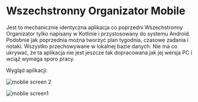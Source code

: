 # Wszechstronny Organizator Mobile

Jest to mechanicznie identyczna aplikacja co poprzedni Wszechstronny Organizator tylko napisany w Kotlinie i przystosowany do systemu Android.
Podobnie jak poprzednia można tworzyć plan tygodnia, czasowe zadania i notaki. Wszystko przechowywane w lokalnej bazie danych.
Nie ma co ukrywać, że ta aplikacja nie jest jeszcze tak dopracowana jak jej wersja PC i wciąż wymaga sporo pracy.

Wygląd aplikacji:

![moblie screen 2](https://github.com/MarcinLangsam/Wszechstronny-Organizator-mobile/assets/127155913/c81efd76-5e13-4e72-8922-99aaa7f1dcf6)

![moblie screen1](https://github.com/MarcinLangsam/Wszechstronny-Organizator-mobile/assets/127155913/cd6ce13a-e19f-4985-8b8d-a366187b45e9)
